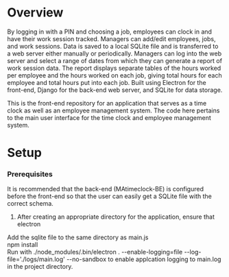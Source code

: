 <h1>Overview</h1>

By logging in with a PIN and choosing a job, employees can clock in and have their work session tracked. Managers can add/edit employees, jobs, and work sessions. Data is saved to a local SQLite file and is transferred to a web server either manually or periodically. Managers can log into the web server and select a range of dates from which they can generate a report of work session data. The report displays separate tables of the hours worked per employee and the hours worked on each job, giving total hours for each employee and total hours put into each job. Built using Electron for the front-end, Django for the back-end web server, and SQLite for data storage.

This is the front-end repository for an application that serves as a time clock as well as an employee management system. The code here pertains to the main user interface for the time clock and employee management system.

<h1>Setup</h1>

<h3>Prerequisites</h3>


It is recommended that the back-end (MAtimeclock-BE) is configured before the front-end so that the user can easily get a SQLite file with the correct schema.

1) After creating an appropriate directory for the application, ensure that electron

Add the sqlite file to the same directory as main.js<br>
npm install<br>
Run with ./node_modules/.bin/electron . --enable-logging=file --log-file='./logs/main.log' --no-sandbox to enable applcation logging to main.log in the project directory.
